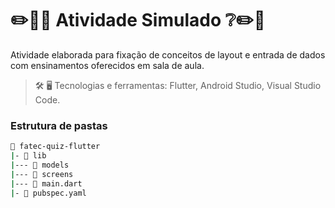 # ✏️📖❔ Atividade Simulado ❔✏️📖

Atividade elaborada para fixação de conceitos de layout e entrada de dados com ensinamentos oferecidos em sala de aula. 

> 🛠️ 🖥️ Tecnologias e ferramentas: Flutter, Android Studio, Visual Studio Code.



### Estrutura de pastas

```bash
📂 fatec-quiz-flutter
|- 📁 lib
|--- 📁 models
|--- 📁 screens
|--- 📄 main.dart
|- 📄 pubspec.yaml
```